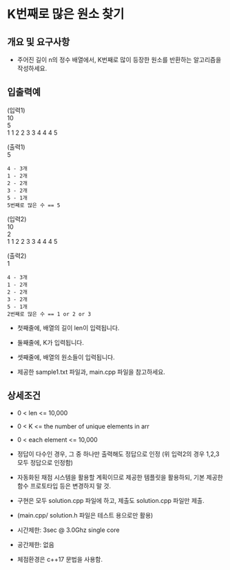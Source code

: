 # K번째로 많은 원소 찾기

## 개요 및 요구사항

- 주어진 길이 n의 정수 배열에서, K번째로 많이 등장한 원소를 반환하는 알고리즘을 작성하세요.

## 입출력예

(입력1)  
10  
5  
1 1 2 2 3 3 4 4 4 5

(출력1)  
5

```
4 - 3개
1 - 2개
2 - 2개
3 - 2개
5 - 1개
5번째로 많은 수 == 5
```

(입력2)  
10  
2  
1 1 2 2 3 3 4 4 4 5

(출력2)  
1

```
4 - 3개
1 - 2개
2 - 2개
3 - 2개
5 - 1개
2번째로 많은 수 == 1 or 2 or 3
```

- 첫째줄에, 배열의 길이 len이 입력됩니다.

- 둘째줄에, K가 입력됩니다.

- 셋째줄에, 배열의 원소들이 입력됩니다.

- 제공한 sample1.txt 파일과, main.cpp 파일을 참고하세요.

## 상세조건

- 0 < len <= 10,000

- 0 < K <= the number of unique elements in arr

- 0 < each element <= 10,000

- 정답이 다수인 경우, 그 중 하나만 출력해도 정답으로 인정 (위 입력2의 경우 1,2,3 모두 정답으로 인정함)

- 자동화된 채점 시스템을 활용할 계획이므로 제공한 템플릿을 활용하되, 기본 제공한 함수 프로토타입 등은 변경하지 말 것.

- 구현은 모두 solution.cpp 파일에 하고, 제출도 solution.cpp 파일만 제출.

- (main.cpp/ solution.h 파일은 테스트 용으로만 활용)

- 시간제한: 3sec @ 3.0Ghz single core

- 공간제한: 없음

- 체점환경은 c++17 문법을 사용함.
